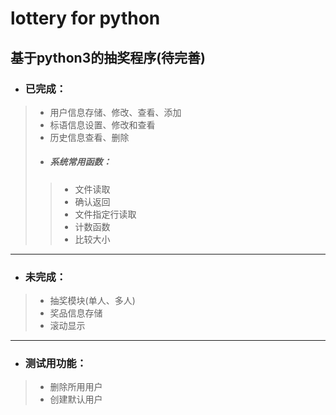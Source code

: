 # lottery for python
## 基于python3的抽奖程序(待完善) ##
* ### 已完成：
> + 用户信息存储、修改、查看、添加
> + 标语信息设置、修改和查看
> + 历史信息查看、删除
> +  ##### 系统常用函数：
>> + 文件读取
>> + 确认返回
>> + 文件指定行读取
>> + 计数函数
>> + 比较大小
---
* ### 未完成：
> + 抽奖模块(单人、多人)
> + 奖品信息存储
> + 滚动显示
---
* ### 测试用功能：
> + 删除所用用户
> + 创建默认用户
